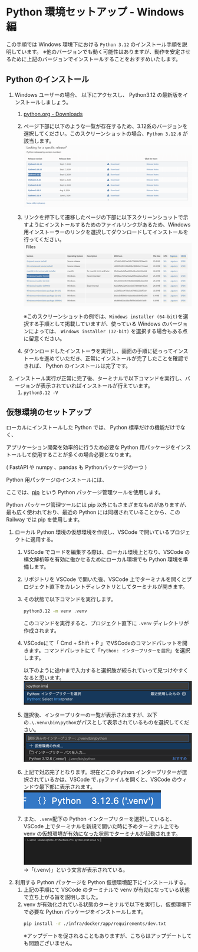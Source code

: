 # Python 環境セットアップ - Windows 編

この手順では Windows 環境下における `Python 3.12` のインストール手順を説明しています。
※他のバージョンでも動く可能性はありますが、動作を安定させるために上記のバージョンでインストールすることをおすすめいたします。

## Python のインストール
1. Windows ユーザーの場合、  以下にアクセスし、 Python3.12 の最新版をインストールしましょう。
    1. [python.org - Downloads](https://www.python.org/downloads/)
    2. ページ下部に以下のような一覧が存在するため、3.12系のバージョンを選択してください。このスクリーンショットの場合、`Python 3.12.6` が該当します。
        ![](../../images/python_downloads.png)
    3. リンクを押下して遷移したページの下部に以下スクリーンショットで示すようにインストールするためのファイルリンクがあるため、Windows 用インストーラーのリンクを選択してダウンロードしてインストールを行ってください。
        ![](../../images/python_download_file.png)

        ※このスクリーンショットの例では、`Windows installer (64-bit)`を選択する手順として掲載していますが、使っている Windows のバージョンによっては、 `Windows installer (32-bit)` を選択する場合もある点に留意ください。
    4. ダウンロードしたインストーラを実行し、画面の手順に従っってインストールを進めていただき、正常にインストールが完了したことを確認できれば、 Python のインストールは完了です。
2. インストール実行が正常に完了後、ターミナルで以下コマンドを実行し、バージョンが表示されていればインストールが行えています。
    1. `python3.12 -V`

## 仮想環境のセットアップ
ローカルにインストールした Python では、 Python 標準だけの機能だけでなく、

アプリケーション開発を効率的に行うため必要な Python 用パッケージをインストールして使用することが多くの場合必要となります。

( FastAPI や numpy 、pandas も Pythonパッケージの一つ )

Python 用パッケージのインストールには、

ここでは、[pip](https://packaging.python.org/ja/latest/key_projects/#pip) という Python パッケージ管理ツールを使用します。

Python パッケージ管理ツールには pip 以外にもさまざまなものがありますが、最も広く使われており、最近の Python には同梱されていることから、この Railway では pip を使用します。

1. ローカル Python 環境の仮想環境を作成し、VSCode で開いているプロジェクトに適用する。
    1. VSCode でコードを編集する際は、ローカル環境上となり、VSCode の構文解析等を有効に働かせるためにローカル環境でも Python 環境を準備します。
    2. リポジトリを VSCode で開いた後、VSCode 上でターミナルを開くとプロジェクト直下をカレントディレクトリとしてターミナルが開きます。
    3. その状態で以下コマンドを実行します。
        ```bash
        python3.12 -m venv .venv
        ```
        このコマンドを実行すると、プロジェクト直下に `.venv` ディレクトリが作成されます。
    4. VSCodeにて「 Cmd + Shift + P 」でVSCodeのコマンドパレットを開きます。コマンドパレットにて「`Python: インタープリターを選択`」を選択します。

        以下のように途中まで入力すると選択肢が絞られていって見つけやすくなると思います。
        ![](../../images/vscode_select_python_interpreter.png)
    5. 選択後、インタープリターの一覧が表示されますが、以下の`.\.venv\bin\python`がパスとして表示されているものを選択してください。
        ![](../../images/vscode_python_interpreter_list.png)
    6. 上記で対応完了となります。現在どこの Python インタープリターが選択されているかは、VSCode で`.py`ファイルを開くと、VSCode のウィンドウ最下部に表示されます。
        ![](../../images/vscode_current_python_interpreter.png)
    7. また、`.venv`配下の Python インタープリターを選択していると、VSCode 上でターミナルを新規で開いた時に予めターミナル上でも venv の仮想環境が有効になった状態でターミナルが起動されます。
    ![](../../images/vscode_terminal_with_venv.png)
    →「(.venv)」という文言が表示されている。
2. 利用する Python パッケージを Python 仮想環境配下にインストールする。
    1. 上記の手順にて VSCode のターミナルで venv が有効になっている状態で立ち上がる旨を説明しました。
    2. venv が有効化されている状態のターミナルで以下を実行し、仮想環境下で必要な Python パッケージをインストールします。
        ```bash
        pip install -r ./infra/docker/app/requirements/dev.txt
        ```
        ※アップデートを促されることもありますが、こちらはアップデートしても問題ございません。
        